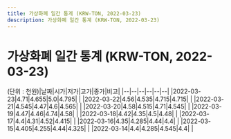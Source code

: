 ```yaml
---
title: 가상화폐 일간 통계 (KRW-TON, 2022-03-23)
description: 가상화폐 일간 통계 (KRW-TON, 2022-03-23)
---
```


가상화폐 일간 통계 (KRW-TON, 2022-03-23)
===

(단위 : 천원)|날짜|시가|저가|고가|종가|비고|
|--|--|--|--|--|--|
|2022-03-23|4.71|4.655|5.0|4.795|    |
|2022-03-22|4.56|4.535|4.715|4.715|    |
|2022-03-21|4.545|4.47|4.6|4.565|    |
|2022-03-20|4.58|4.515|4.71|4.545|    |
|2022-03-19|4.47|4.46|4.74|4.58|    |
|2022-03-18|4.42|4.35|4.5|4.48|    |
|2022-03-17|4.4|4.31|4.52|4.415|    |
|2022-03-16|4.35|4.285|4.44|4.4|    |
|2022-03-15|4.405|4.255|4.44|4.325|    |
|2022-03-14|4.4|4.285|4.545|4.4|    |
